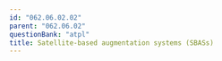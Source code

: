 ```yaml
---
id: "062.06.02.02"
parent: "062.06.02"
questionBank: "atpl"
title: Satellite-based augmentation systems (SBASs)
---
```

